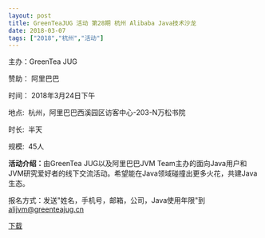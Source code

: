 ```yaml
---
layout: post
title: GreenTeaJUG 活动 第28期 杭州 Alibaba Java技术沙龙
date: 2018-03-07
tags: ["2018","杭州","活动"]
---
```


<span class="s1">主办：</span><span class="s2">GreenTea JUG</span>

<span class="s2">赞助：</span> <span class="s2">阿里巴巴</span>

<span class="s1">时间：</span><span class="s2"> 2018</span><span class="s1">年</span><span class="s2">3</span><span class="s1">月</span><span class="s2">24</span><span class="s1">日下午</span>

<span class="s2">地点</span><span class="s3">:<span class="Apple-converted-space">&nbsp; </span></span><span class="s2">杭州，阿里巴巴西溪园区访客中心</span><span class="s3">-203-N</span><span class="s2">万松书院</span>

<span class="s2">时长</span><span class="s3">:<span class="Apple-converted-space">&nbsp; </span></span><span class="s2">半天</span>

<span class="s1">规模</span><span class="s2">:<span class="Apple-converted-space">&nbsp; </span>45</span><span class="s1">人</span>

<span class="s1">**活动介绍：**</span><span class="s2">由</span><span class="s3">GreenTea JUG</span><span class="s2">以及阿里巴巴</span><span class="s3">JVM Team</span><span class="s2">主办的面向</span><span class="s3">Java</span><span class="s2">用户和</span><span class="s3">JVM</span><span class="s2">研究爱好者的线下交流活动。希望能在</span><span class="s3">Java</span><span class="s2">领域碰撞出更多火花，共建</span><span class="s3">Java</span><span class="s2">生态。</span>

报名方式：<span class="s2">发送"姓名，手机号，邮箱，公司，</span><span class="s3">Java</span><span class="s2">使用年限"到</span><span class="s3"> alijvm@greenteajug.cn</span>

[下载](http://greenteajug.github.io/images/Java_meetup2-4.pdf)
